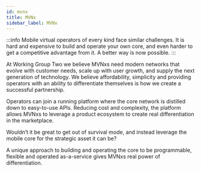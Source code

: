 ```yaml
---
id: mvnx
title: MVNx
sidebar_label: MVNx
---
```


:::info 
Mobile virtual operators of every kind face similar challenges. It is hard and expensive to build and operate your own core, and even harder to get a competitive advantage from it. A better way is now possible.
:::

At Working Group Two we believe MVNxs need modern networks that evolve with customer needs, scale up with user growth, and supply the next generation of technology. We believe affordability, simplicity and providing  operators with an ability to differentiate themselves is how we create a successful partnership.

Operators can join a running platform where the core network is distilled down to easy-to-use APIs. Reducing cost and complexity, the platform allows MVNxs to leverage a product ecosystem to create real differentiation in the marketplace.

Wouldn’t it be great to get out of survival mode, and instead leverage the mobile core for the strategic asset it can be?

A unique approach to building and operating the core to be programmable, flexible and operated as-a-service gives MVNxs real power of differentiation.
